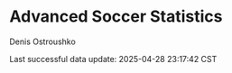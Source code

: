 # Advanced Soccer Statistics
Denis Ostroushko

<!-- gfm -->

Last successful data update: 2025-04-28 23:17:42 CST
